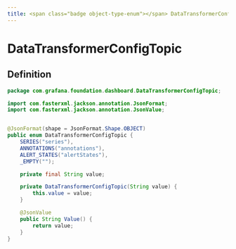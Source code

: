 ```yaml
---
title: <span class="badge object-type-enum"></span> DataTransformerConfigTopic
---
```

# <span class="badge object-type-enum"></span> DataTransformerConfigTopic

## Definition

```java
package com.grafana.foundation.dashboard.DataTransformerConfigTopic;

import com.fasterxml.jackson.annotation.JsonFormat;
import com.fasterxml.jackson.annotation.JsonValue;


@JsonFormat(shape = JsonFormat.Shape.OBJECT)
public enum DataTransformerConfigTopic {
    SERIES("series"),
    ANNOTATIONS("annotations"),
    ALERT_STATES("alertStates"),
    _EMPTY("");

    private final String value;

    private DataTransformerConfigTopic(String value) {
        this.value = value;
    }

    @JsonValue
    public String Value() {
        return value;
    }
}

```
